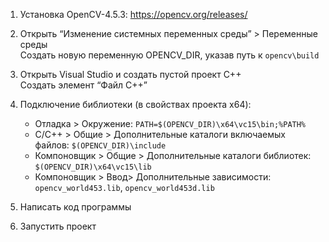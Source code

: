 1)	Установка OpenCV-4.5.3: https://opencv.org/releases/

2) Открыть “Изменение системных переменных среды” > Переменные среды  
   Создать новую переменную OPENCV_DIR, указав путь к `opencv\build`

3)	Открыть Visual Studio и создать пустой проект C++  
    Создать элемент “Файл C++”

4)	Подключение библиотеки (в свойствах проекта x64):
    - Отладка > Окружение: `PATH=$(OPENCV_DIR)\x64\vc15\bin;%PATH%`
    - C/C++ > Общие > Дополнительные каталоги включаемых файлов: `$(OPENCV_DIR)\include`
    - Компоновщик > Общие > Дополнительные каталоги библиотек: `$(OPENCV_DIR)\x64\vc15\lib`
    - Компоновщик > Ввод> Дополнительные зависимости: `opencv_world453.lib`, `opencv_world453d.lib`

5)	Написать код программы

6)	Запустить проект
